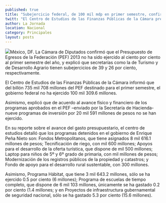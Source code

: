```yaml
---
published: true
title: "Subejercicio federal, de 100 mil mdp en primer semestre, confirman diputados"
twitt: "El Centro de Estudios de las Finanzas Públicas de la Cámara precisó que, de acuerdo al avance de lo aprobado en el Presupuesto, nueve programas de inversión por 20 mil 591 millones de pesos no se han ejercido"
author: La Jornada
location: Nacional
category: Principales
layout: posts
---
```


![](http://i.imgur.com/CUrLZwvm.jpg)México, DF. La Cámara de Diputados confirmó que el Presupuesto de Egresos de la Federación (PEF) 2013 no ha sido ejercido al ciento por ciento al primer semestre del año, y explicó que secretarías como la de Turismo y de Desarrollo Agrario tienen subejercicios de 39 y 26 por ciento, respectivamente.

El Centro de Estudios de las Finanzas Públicas de la Cámara informó que del billón 735 mil 708 millones del PEF destinado para el primer semestre, el gobierno federal no ha ejercido 100 mil 309.6 millones.

Asimismo, explicó que de acuerdo al avance físico y financiero de los programas aprobados en el PEF –enviado por la Secretaría de Hacienda- nueve programas de inversión por 20 mil 591 millones de pesos no se han ejercido.

En su reporte sobre el avance del gasto presupuestario, el centro de estudios detalló que los programas detenidos en el gobierno de Enrique Peña Nieto son: Fondos Metropolitanos, que tiene asignados 8 mil 616.1 millones de pesos; Tecnificación de riego, con mil 600 millones; Apoyos para el desarrollo de la oferta turística, que dispone de mil 500 millones; Laptop para niños de 5º y 6º grado de primaria, con mil millones de pesos; Modernización de los registros públicos de la propiedad y catastros; y Fondo de apoyo para el desarrollo rural sustentable, con 300 millones.

Asimismo, Programa Hábitat, que tiene 3 mil 643.2 millones, sólo se ha ejercido 0.5 por ciento (6 millones); Programa de escuelas de tiempo completo, que dispone de 6 mil 103 millones, únicamente se ha gastado 0.2 por ciento (1.4 millones; y en Proyectos de infraestructura gubernamental de seguridad nacional, sólo se ha gastado 5.3 por ciento (15.6 millones).
